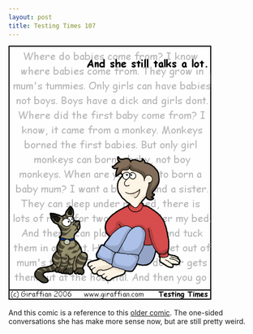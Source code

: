 ```yaml
---
layout: post
title: Testing Times 107
---
```

<img src="/images/tt0107.png">

And this comic is a reference to this  <a href="/2003/06/03/tt0040.html">older comic</a>. The one-sided conversations she has make more sense now, but are still pretty weird. 